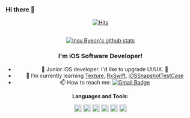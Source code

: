 ### Hi there 👋

<div align=center>

[![Hits](https://hits.seeyoufarm.com/api/count/incr/badge.svg?url=https%3A%2F%2Fgithub.com%2Fchorim)](https://hits.seeyoufarm.com) 

<br />
<a href="https://github.com/anuraghazra/github-readme-stats">
  <img align="center" src="https://github-readme-stats.vercel.app/api?username=chorim&show_icons=true&theme=radical&line_height=27" alt="Insu Byeon's github stats" />
</a>

### I'm iOS Software Developer! 
- 👀 Junior iOS developer. I'd like to upgrade UI/UX. 💪
- 🌱 I’m currently learning [Texture](https://github.com/TextureGroup/Texture), [RxSwift](https://github.com/ReactiveX/RxSwift), [iOSSnapshotTestCase](https://github.com/uber/ios-snapshot-test-case)
- 📫 How to reach me: [![Gmail Badge](https://img.shields.io/badge/Gmail-d14836?style=flat-square&logo=Gmail&logoColor=white&link=mailto:me@byeon.is)](mailto:me@byeon.is)

**Languages and Tools:**  

<code><img height="20" src="https://user-images.githubusercontent.com/11539551/116581543-665fd880-a94f-11eb-848a-d45b1235ae24.png"></code>
<code><img height="20" src="https://user-images.githubusercontent.com/11539551/116581367-39132a80-a94f-11eb-9518-c32125e1b26d.png"></code>
<code><img height="20" src="https://user-images.githubusercontent.com/11539551/116581638-7e375c80-a94f-11eb-9c61-59a3d52f65c3.png"></code>
<code><img height="20" src="https://user-images.githubusercontent.com/11539551/116581862-ba6abd00-a94f-11eb-9c28-2f1394ca799d.png"></code>
<code><img height="20" src="https://user-images.githubusercontent.com/11539551/116582095-f1d96980-a94f-11eb-850c-51baf97867ea.png"></code>
<code><img height="20" src="https://user-images.githubusercontent.com/11539551/116582169-0b7ab100-a950-11eb-84b1-9d2ceecf8e74.png"></code>


<br />
<br />

</div>
